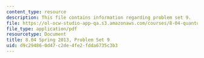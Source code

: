 ```yaml
---
content_type: resource
description: This file contains information regarding problem set 9.
file: https://ol-ocw-studio-app-qa.s3.amazonaws.com/courses/8-04-quantum-physics-i-spring-2013/d9c294860d47c2de4fe2fdda6735c3b3_MIT8_04S13_ps9.pdf
file_type: application/pdf
resourcetype: Document
title: 8.04 Spring 2013, Problem Set 9
uid: d9c29486-0d47-c2de-4fe2-fdda6735c3b3
---
```

